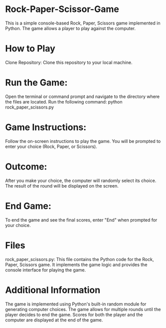 # Rock-Paper-Scissor-Game
This is a simple console-based Rock, Paper, Scissors game implemented in Python. The game allows a player to play against the computer.

# How to Play
Clone Repository: Clone this repository to your local machine.

# Run the Game:
Open the terminal or command prompt and navigate to the directory where the files are located. Run the following command: python rock_paper_scissors.py


# Game Instructions: 
Follow the on-screen instructions to play the game. You will be prompted to enter your choice (Rock, Paper, or Scissors).

# Outcome: 
After you make your choice, the computer will randomly select its choice. The result of the round will be displayed on the screen.

# End Game: 
To end the game and see the final scores, enter "End" when prompted for your choice.

# Files
rock_paper_scissors.py: This file contains the Python code for the Rock, Paper, Scissors game. It implements the game logic and provides the console interface for playing the game.

# Additional Information
The game is implemented using Python's built-in random module for generating computer choices.
The game allows for multiple rounds until the player decides to end the game.
Scores for both the player and the computer are displayed at the end of the game.
